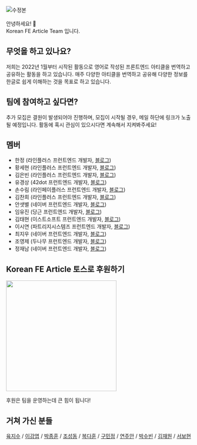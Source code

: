 <img alt="수정본" src="https://github.com/Korean-FE-Article/.github/assets/35371660/014270f8-79be-4b03-bb3c-ced8f5e2ff30" />
<br/><br/>
안녕하세요! 👋 <br/>
Korean FE Article Team 입니다.

## 무엇을 하고 있나요?
저희는 2022년 1월부터 시작된 활동으로 영어로 작성된 프론트엔드 아티클을 번역하고 공유하는 활동을 하고 있습니다. 매주 다양한 아티클을 번역하고 공유해 다양한 정보를 한글로 쉽게 이해하는 것을 목표로 하고 있습니다.

## 팀에 참여하고 싶다면?
추가 모집은 결원이 발생되어야 진행하며, 모집이 시작될 경우, 메일 하단에 링크가 노출될 예정입니다. 활동에 혹시 관심이 있으시다면 계속해서 지켜봐주세요!

## 멤버
* 한정 (라인플러스 프런트엔드 개발자, [블로그](https://medium.com/@junghan92))
* 황세현 (라인플러스 프런트엔드 개발자, [블로그](https://velog.io/@sehyunny))
* 김은빈 (라인플러스 프런트엔드 개발자, [블로그](https://velog.io/@eunbinn))
* 유경상 (42dot 프런트엔드 개발자, [블로그](https://ykss.netlify.app/))
* 손수림 (라인페이플러스 프런트엔드 개발자, [블로그](https://velog.io/@surim014))
* 김찬희 (라인플러스 프런트엔드 개발자, [블로그](https://velog.io/@superlipbalm/posts))
* 안샛별 (네이버 프런트엔드 개발자, [블로그](https://velog.io/@typo/posts))
* 임유진 (당근 프런트엔드 개발자, [블로그](https://emewjin.github.io/))
* 김태현 (이스트소프트 프런트엔드 개발자, [블로그](https://velog.io/@tap_kim/about))
* 이시연 (파트리지시스템즈 프런트엔드 개발자, [블로그](https://medium.com/@ricki-lee))
* 최지우 (네이버 프런트엔드 개발자, [블로그](https://medium.com/@jiwoochoics))
* 조영제 (두나무 프런트엔드 개발자, [블로그](https://siosio3103.medium.com/))
* 정재남 (네이버 프런트엔드 개발자, [블로그](https://roy-jung.github.io/))

## Korean FE Article 토스로 후원하기

<img src="https://github.com/Korean-FE-Article/.github/assets/35371660/78a5cfd2-be23-4768-a2d1-2fe6295a4811" width="300" />

후원은 팀을 운영하는데 큰 힘이 됩니다!

## 거쳐 가신 분들

[육지수](https://medium.com/@yujso66) / [이강엽](https://velog.io/@lky5697/posts) / [박종훈](https://velog.io/@jonghunbok/posts) / [조성동](https://github.com/doong-jo) / [복다훈](https://velog.io/@dev_boku/posts) / [구민정](https://velog.io/@cookie004/posts) / [연주안](https://github.com/yeonjuan/dev-blog) / [박수빈](https://soobing.github.io/posts) / [김재원](https://philip21.dev/) / [서보현](https://ktseo41.github.io/blog/)
